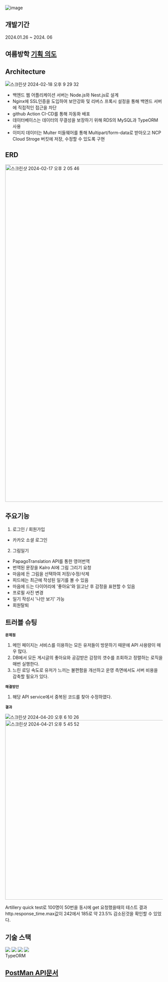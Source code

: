 ![image](https://github.com/mj-song00/potenday/assets/104669297/909552fa-819d-4a48-8c9b-09fd7f6e6c9f)

## 개발기간
2024.01.26 ~ 2024. 06

## 여름방학 <a href="https://drive.google.com/file/d/17UAvE-arVkpbm_UIOePQwC3Vvcc0n1ij/view?usp=sharing"> 기획 의도  </a>


## Architecture
![스크린샷 2024-02-18 오후 9 29 32](https://github.com/mj-song00/potenday/assets/104669297/54580b46-32be-496c-acb9-9c186d54af21)
- 백엔드 웹 어플리케이션 서버는 Node.js와 Nest.js로 설계
- Nginx에 SSL인증을 도입하여 보안강화 및 리버스 프록시 설정을 통해 백엔드 서버에 직접적인 접근을 차단
- github Action CI-CD를 통해 자동화 배포
- 데이터베이스는 데이터의 무결성을 보장하기 위해 RDS의 MySQL과 TypeORM 사용
- 이미지 데이터는 Multer 미들웨어를 통해 Multipart/form-data로 받아오고 NCP Cloud Stroge 버킷에 저장, 수정할 수 있도록 구현

## ERD
<img width="1075" alt="스크린샷 2024-02-17 오후 2 05 46" src="https://github.com/mj-song00/potenday/assets/104669297/b7cd9777-1475-4172-a4df-b6c73f6d1847">



## 주요기능
1. 로그인 / 회원가입
  - 카카오 소셜 로그인
2. 그림일기
  - PapagoTranslation API를 통한 영어번역
  - 번역된 문장을 Kalro AI에 그림 그리기 요청
  - 마음에 든 그림을 선택하여 저장/수정/삭제
  - 피드에는 최근에 작성된 일기를 볼 수 있음
  - 마음에 드는 다이어리에 '좋아요'와 읽고난 후 감정을 표현할 수 있음
  - 프로필 사진 변경
  - 일기 작성시 '나만 보기' 가능
  - 회원탈퇴

## 트러블 슈팅
**`문제점`**

1. 메인 페이지는 서비스를 이용하는 모든 유저들이 방문하기 때문에 API 사용량이 매우 많다.
2. DB에서 모든 게시글의 좋아요와 공감받은 감정의 갯수를 조회하고 정렬하는 로직을 매번 실행한다.
3. 느린 로딩 속도로 유저가 느끼는 불편함을 개선하고 운영 측면에서도 서버 비용을 감축할 필요가 있다.

**`해결방안`**
1. 해당 API service에서 중복된 코드를 찾아 수정하였다.

**`결과`**
<div>
  
  ![스크린샷 2024-04-20 오후 6 10 26](https://github.com/mj-song00/potenday/assets/104669297/b6a69331-adff-4c08-a4d7-b2764ca509d2)
  <img width="572" alt="스크린샷 2024-04-21 오후 5 45 52" src="https://github.com/mj-song00/potenday/assets/104669297/bbcec81f-56c1-44d5-a0e7-17d20fdd9988">

</div>
Artillery quick test로 100명이 50번을 동시에 get 요청했을때의 테스트 결과 http.response_time.max값이 242에서 185로 약 23.5% 감소된것을 확인할 수 있었다.

## 기술 스택
<img src="https://img.shields.io/badge/nestjs-E0234E?style=for-the-badge&logo=nestjs&logoColor=white"> <img src="https://img.shields.io/badge/nodejs-339933?style=for-the-badge&logo=nodejs&logoColor=white"> <img src="https://img.shields.io/badge/typescript-3178C6?style=for-the-badge&logo=typescripts&logoColor=white">
<img src="https://img.shields.io/badge/mysql-4479A1?style=for-the-badge&logo=mysql&logoColor=white"> <br>
TypeORM

## <a href="https: https://documenter.getpostman.com/view/23879843/2s9YyvAKrW#a65a5013-4361-4831-9086-1b51fa7ef6d1"> PostMan API문서 </a>



